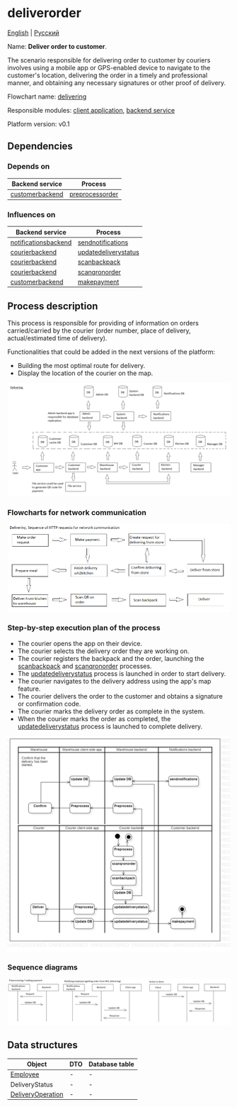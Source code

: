 # deliverorder

[English](deliverorder.md) | [Русский](deliverorder.ru.md)

Name: **Deliver order to customer**.

The scenario responsible for delivering order to customer by couriers involves using a mobile app or GPS-enabled device to navigate to the customer's location, delivering the order in a timely and professional manner, and obtaining any necessary signatures or other proof of delivery.

Flowchart name: [delivering](../../flowchartnames/delivering.md)

Responsible modules: [client application](../../frontend/courierclient.md), [backend service](../../backend/courierbackend.md)

Platform version: v0.1

## Dependencies

### Depends on

| Backend service | Process |
| --- | ---- |
| [customerbackend](../../backend/customerbackend.md) | [preprocessorder](../delivering/preprocessorder.md) |

### Influences on

| Backend service | Process |
| --- | ---- |
| [notificationsbackend](../../backend/notificationsbackend.md) | [sendnotifications](../notificationsbackend/sendnotifications.md) |
| [courierbackend](../../backend/courierbackend.md) | [updatedeliverystatus](../delivering/updatedeliverystatus.md) |
| [courierbackend](../../backend/courierbackend.md) | [scanbackpack](../delivering/scanbackpack.md) |
| [courierbackend](../../backend/courierbackend.md) | [scanqronorder](../delivering/scanqronorder.md) |
| [customerbackend](../../backend/customerbackend.md) | [makepayment](../delivering/makepayment.md) |

## Process description

This process is responsible for providing of information on orders carried/carried by the courier (order number, place of delivery, actual/estimated time of delivery).

Functionalities that could be added in the next versions of the platform:
- Building the most optimal route for delivery.
- Display the location of the courier on the map.

![delivering_overall](../../img/flowchartnames/delivering_overall.png)

### Flowcharts for network communication

![overall.delivering](../../img/flowcharts/overall.delivering.png)

### Step-by-step execution plan of the process

- The courier opens the app on their device.
- The courier selects the delivery order they are working on.
- The courier registers the backpack and the order, launching the [scanbackpack](scanbackpack.md) and [scanqronorder](scanqronorder.md) processes.
- The [updatedeliverystatus](../delivering/updatedeliverystatus.md) process is launched in order to start delivery.
- The courier navigates to the delivery address using the app's map feature.
- The courier delivers the order to the customer and obtains a signature or confirmation code.
- The courier marks the delivery order as complete in the system.
- When the courier marks the order as completed, the [updatedeliverystatus](../delivering/updatedeliverystatus.md) process is launched to complete delivery.

![courier.deliverorder](../../img/activitydiagrams/courier.deliverorder.png)

### Sequence diagrams

![courier.deliverorder](../../img/sequencediagram/courier.deliverorder.png)

## Data structures

| Object | DTO | Database table |
| --- | ---- | --- |
| [Employee](https://github.com/alexeysp11/workflow-lib/blob/main/src/Models/Business/InformationSystem/Employee.cs) | - | - |
| DeliveryStatus | - | - |
| [DeliveryOperation](https://github.com/alexeysp11/workflow-lib/blob/main/src/Models/Business/Delivery/DeliveryOperation.cs) | - | - |
